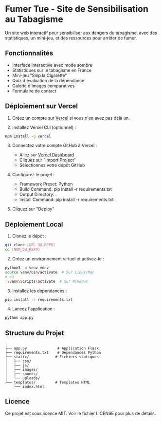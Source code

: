 # Fumer Tue - Site de Sensibilisation au Tabagisme

Un site web interactif pour sensibiliser aux dangers du tabagisme, avec des statistiques, un mini-jeu, et des ressources pour arrêter de fumer.

## Fonctionnalités

- Interface interactive avec mode sombre
- Statistiques sur le tabagisme en France
- Mini-jeu "Snip la Cigarette"
- Quiz d'évaluation de la dépendance
- Galerie d'images comparatives
- Formulaire de contact

## Déploiement sur Vercel

1. Créez un compte sur [Vercel](https://vercel.com) si vous n'en avez pas déjà un.

2. Installez Vercel CLI (optionnel) :
```bash
npm install -g vercel
```

3. Connectez votre compte GitHub à Vercel :
   - Allez sur [Vercel Dashboard](https://vercel.com/dashboard)
   - Cliquez sur "Import Project"
   - Sélectionnez votre dépôt GitHub

4. Configurez le projet :
   - Framework Preset: Python
   - Build Command: pip install -r requirements.txt
   - Output Directory: .
   - Install Command: pip install -r requirements.txt

5. Cliquez sur "Deploy"

## Déploiement Local

1. Clonez le dépôt :
```bash
git clone [URL_DU_REPO]
cd [NOM_DU_REPO]
```

2. Créez un environnement virtuel et activez-le :
```bash
python3 -m venv venv
source venv/bin/activate  # Sur Linux/Mac
# ou
.\venv\Scripts\activate  # Sur Windows
```

3. Installez les dépendances :
```bash
pip install -r requirements.txt
```

4. Lancez l'application :
```bash
python app.py
```

## Structure du Projet

```
.
├── app.py              # Application Flask
├── requirements.txt    # Dépendances Python
├── static/            # Fichiers statiques
│   ├── css/
│   ├── js/
│   ├── images/
│   ├── sounds/
│   └── uploads/
└── templates/         # Templates HTML
    └── index.html
```

## Licence

Ce projet est sous licence MIT. Voir le fichier LICENSE pour plus de détails. 